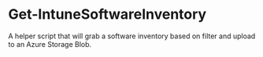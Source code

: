 # Get-IntuneSoftwareInventory
A helper script that will grab a software inventory based on filter and upload to an Azure Storage Blob.
